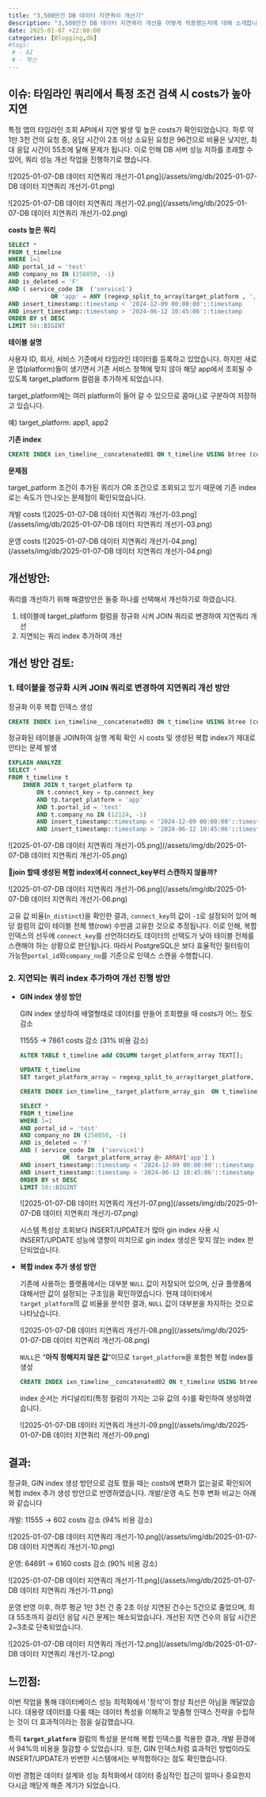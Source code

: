 ```yaml
---
title: "3,500만건 DB 데이터 지연쿼리 개선기"
description: "3,500만건 DB 데이터 지연쿼리 개선을 어떻게 적용했는지에 대해 소개합니다."
date: 2025-01-07 +22:00:00
categories: [Blogging,db]
#tags:
 # - AI
 # - 혁신
---
```


## 이슈: 타임라인 쿼리에서 특정 조건 검색 시 costs가 높아 지연

특정 앱의 타임라인 조회 API에서 지연 발생 및 높은 costs가 확인되었습니다. 하루 약 1만 3천 건의 요청 중, 응답 시간이 2초 이상 소요된 요청은 96건으로 비율은 낮지만, 최대 응답 시간이 55초에 달해 문제가 됩니다. 이로 인해 DB 서버 성능 저하를 초래할 수 있어, 쿼리 성능 개선 작업을 진행하기로 했습니다.

![2025-01-07-DB 데이터 지연쿼리 개선기-01.png](/assets/img/db/2025-01-07-DB 데이터 지연쿼리 개선기-01.png)

![2025-01-07-DB 데이터 지연쿼리 개선기-02.png](/assets/img/db/2025-01-07-DB 데이터 지연쿼리 개선기-02.png)

**costs 높은 쿼리**

```sql
SELECT *
FROM t_timeline
WHERE 1=1 	
AND portal_id = 'test'
AND company_no IN (258850, -1)
AND is_deleted = 'F'
AND ( service_code IN  ('service1')
			OR 'app' = ANY (regexp_split_to_array(target_platform , ',')))
AND insert_timestamp::timestamp < '2024-12-09 00:00:00'::timestamp
AND insert_timestamp::timestamp > '2024-06-12 10:45:06'::timestamp
ORDER BY st DESC
LIMIT 50::BIGINT
```

**테이블 설명**

사용자 ID, 회사, 서비스 기준에서 타임라인 데이터를 등록하고 있었습니다. 하지만 새로운 앱(platform)들이 생기면서 기존 서비스 정책에 맞지 않아 해당 app에서 조회될 수 있도록 target_platform 컬럼을 추가하게 되었습니다.

target_platform에는 여러 platform이 들어 갈 수 있으므로 콤마(,)로 구분하여 저장하고 있습니다. 

예) target_platform: app1, app2

**기존 index**

```sql
CREATE INDEX ixn_timeline__concatenated01 ON t_timeline USING btree (company_no, portal_id, service_code, insert_timestamp DESC)
```

**문제점**

target_patform 조건이 추가된 쿼리가 OR 조건으로 조회되고 있기 때문에 기존 index로는 속도가 안나오는 문제점이 확인되었습니다.

개발 costs
![2025-01-07-DB 데이터 지연쿼리 개선기-03.png](/assets/img/db/2025-01-07-DB 데이터 지연쿼리 개선기-03.png)

운영 costs
![2025-01-07-DB 데이터 지연쿼리 개선기-04.png](/assets/img/db/2025-01-07-DB 데이터 지연쿼리 개선기-04.png)


## 개선방안:

쿼리를 개선하기 위해 해결방안은 둘중 하나를 선택해서 개선하기로 하였습니다.

1. 테이블에 target_platform 컬럼을 정규화 시켜 JOIN 쿼리로 변경하여 지연쿼리 개선
2. 지연되는 쿼리 index 추가하여 개선

## 개선 방안 검토:

### 1. 테이블을 정규화 시켜 JOIN 쿼리로 변경하여 지연쿼리 개선 방안

정규화 이후 복합 인덱스 생성

```sql
CREATE INDEX ixn_timeline__concatenated03 ON t_timeline USING btree (connect_key, portal_id, company_no)
```

정규화된 테이블을 JOIN하여 실행 계획 확인 시 costs 및 생성된 복합 index가 제대로 안타는 문제 발생

```sql
EXPLAIN ANALYZE
SELECT *
FROM t_timeline t
	INNER JOIN t_target_platform tp
		ON t.connect_key = tp.connect_key
		AND tp.target_platform = 'app'
		AND t.portal_id = 'test'
		AND t.company_no IN (12124, -1)
		AND insert_timestamp::timestamp < '2024-12-09 00:00:00'::timestamp
		AND insert_timestamp::timestamp > '2024-06-12 10:45:06'::timestamp
```

![2025-01-07-DB 데이터 지연쿼리 개선기-05.png](/assets/img/db/2025-01-07-DB 데이터 지연쿼리 개선기-05.png)

**🤔join 할때 생성된 복합 index에서 connect_key부터 스캔하지 않을까?**

![2025-01-07-DB 데이터 지연쿼리 개선기-06.png](/assets/img/db/2025-01-07-DB 데이터 지연쿼리 개선기-06.png)

고유 값 비율(`n_distinct`)을 확인한 결과, `connect_key`의 값이 `-1`로 설정되어 있어 해당 컬럼의 값이 테이블 전체 행(row) 수만큼 고유한 것으로 추정됩니다. 이로 인해, 복합 인덱스의 선두에 `connect_key`를 선언하더라도 데이터의 선택도가 낮아 테이블 전체를 스캔해야 하는 상황으로 판단됩니다. 따라서 PostgreSQL은 보다 효율적인 필터링이 가능한`portal_id`와`company_no`를 기준으로 인덱스 스캔을 수행합니다.
### 2. 지연되는 쿼리 index 추가하여 개선 진행 방안
- **GIN index 생성 방안**
    
    GIN index 생성하여 배열형태로 데이터를 만들어 조회했을 때 costs가 어느 정도 감소
    
    11555 → 7861 costs 감소 (31% 비용 감소)
    
    ```sql
    ALTER TABLE t_timeline add COLUMN target_platform_array TEXT[];
    
    UPDATE t_timeline 
    SET target_platform_array = regexp_split_to_array(target_platform, ',');
    
    CREATE INDEX ixn_timeline__target_platform_array_gin  ON t_timeline USING GIN (target_platform_array);
    
    SELECT *
    FROM t_timeline
    WHERE 1=1 	
    AND portal_id = 'test'
    AND company_no IN (258850, -1)
    AND is_deleted = 'F'
    AND ( service_code IN  ('service1')
    			OR  target_platform_array @> ARRAY['app'] )
    AND insert_timestamp::timestamp < '2024-12-09 00:00:00'::timestamp
    AND insert_timestamp::timestamp > '2024-06-12 10:45:06'::timestamp
    ORDER BY st DESC
    LIMIT 50::BIGINT
    ```
    
  ![2025-01-07-DB 데이터 지연쿼리 개선기-07.png](/assets/img/db/2025-01-07-DB 데이터 지연쿼리 개선기-07.png)
    
    시스템 특성상 조회보다 INSERT/UPDATE가 많아 gin index 사용 시 INSERT/UPDATE 성능에 영향이 미치므로 gin index 생성은 맞지 않는 index 판단되었습니다.

- **복합 index 추가 생성 방안**
    
    기존에 사용하는 플랫폼에서는 대부분 `NULL` 값이 저장되어 있으며, 신규 플랫폼에 대해서만 값이 설정되는 구조임을 확인하였습니다. 현재 데이터에서 `target_platform`의 값 비율을 분석한 결과, `NULL` 값이 대부분을 차지하는 것으로 나타났습니다.
    
  ![2025-01-07-DB 데이터 지연쿼리 개선기-08.png](/assets/img/db/2025-01-07-DB 데이터 지연쿼리 개선기-08.png)
    
    `NULL`은 “**아직 정해지지 않은 값**“이므로 `target_platform`을 포함한 복합 index를 생성
    
    ```sql
    CREATE INDEX ixn_timeline__concatenated02 ON t_timeline USING btree (portal_id, company_no, service_code, target_service_code)
    ```
    
    index 순서는 카디널리티(특정 컬럼이 가지는 고유 값의 수)를 확인하여 생성하였습니다.
    
  ![2025-01-07-DB 데이터 지연쿼리 개선기-09.png](/assets/img/db/2025-01-07-DB 데이터 지연쿼리 개선기-09.png)

## 결과:

정규화, GIN index 생성 방안으로 검토 했을 때는 costs에 변화가 없는걸로 확인되어 복합 index 추가 생성 방안으로 반영하였습니다. 개발/운영 속도 전후 변화 비교는 아래와 같습니다

개발: 11555 → 602 costs 감소 (94% 비용 감소)

![2025-01-07-DB 데이터 지연쿼리 개선기-10.png](/assets/img/db/2025-01-07-DB 데이터 지연쿼리 개선기-10.png)

운영: 64691 → 6160 costs 감소 (90% 비용 감소)

![2025-01-07-DB 데이터 지연쿼리 개선기-11.png](/assets/img/db/2025-01-07-DB 데이터 지연쿼리 개선기-11.png)

운영 반영 이후, 하루 평균 1만 3천 건 중 2초 이상 지연된 건수는 5건으로 줄었으며, 최대 55초까지 걸리던 응답 시간 문제는 해소되었습니다. 개선된 지연 건수의 응답 시간은 2~3초로 단축되었습니다.

![2025-01-07-DB 데이터 지연쿼리 개선기-12.png](/assets/img/db/2025-01-07-DB 데이터 지연쿼리 개선기-12.png)


## 느낀점:

이번 작업을 통해 데이터베이스 성능 최적화에서 '정석'이 항상 최선은 아님을 깨달았습니다. 대용량 데이터를 다룰 때는 데이터 특성을 이해하고 맞춤형 인덱스 전략을 수립하는 것이 더 효과적이라는 점을 실감했습니다.

특히 **`target_platform`** 컬럼의 특성을 분석해 복합 인덱스를 적용한 결과, 개발 환경에서 94%의 비용을 절감할 수 있었습니다. 또한, GIN 인덱스처럼 효과적인 방법이라도 INSERT/UPDATE가 빈번한 시스템에서는 부적합하다는 점도 확인했습니다.

이번 경험은 데이터 설계와 성능 최적화에서 데이터 중심적인 접근이 얼마나 중요한지 다시금 깨닫게 해준 계기가 되었습니다.
